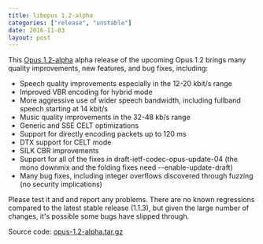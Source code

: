 ```yaml
---
title: libopus 1.2-alpha
categories: ["release", "unstable"]
date: 2016-11-03
layout: post
---
```


This [Opus 1.2-alpha](http://downloads.xiph.org/releases/opus/opus-1.2-alpha.tar.gz) alpha release
of the upcoming Opus 1.2 brings many quality improvements, new features, and bug fixes, including:
- Speech quality improvements especially in the 12-20 kbit/s range
- Improved VBR encoding for hybrid mode
- More aggressive use of wider speech bandwidth, including fullband speech starting at 14 kbit/s
- Music quality improvements in the 32-48 kb/s range
- Generic and SSE CELT optimizations
- Support for directly encoding packets up to 120 ms
- DTX support for CELT mode
- SILK CBR improvements
- Support for all of the fixes in draft-ietf-codec-opus-update-04 (the mono downmix and the folding fixes need --enable-update-draft)
- Many bug fixes, including integer overflows discovered through fuzzing (no security implications)

Please test it and and report any problems. There are no known regressions compared to the
latest stable release (1.1.3), but given the large number of changes, it's possible some bugs have
slipped through.

Source code: [opus-1.2-alpha.tar.gz](http://downloads.xiph.org/releases/opus/opus-1.2-alpha.tar.gz)

